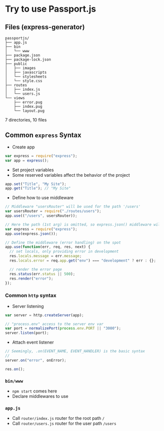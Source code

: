 # Try to use Passport.js

## Files (express-generator)

```
passportjs/
├── app.js
├── bin
│   └── www
├── package.json
├── package-lock.json
├── public
│   ├── images
│   ├── javascripts
│   └── stylesheets
│   └── style.css
├── routes
│   ├── index.js
│   └── users.js
└── views
    ├── error.pug
    ├── index.pug
    └── layout.pug
```

7 directories, 10 files

## Common `express` Syntax

- Create app

```js
var express = require("express");
var app = express();
```

- Set project variables
- Some reserved variables affect the behavior of the project

```js
app.set("Title", "My Site");
app.get("Title"); // "My Site"
```

- Define how to use middleware

```js
// Middleware "usersRouter" will be used for the path '/users'
var usersRouter = require("./routes/users");
app.use(("/users", usersRouter));

// Here the path (1st arg) is omitted, so express.json() middleware will be active for all the paths
var express = require("express");
app.use(express.json());

// Define the middleware (error handling) on the spot
app.use(function(err, req, res, next) {
  // set locals, only providing error in development
  res.locals.message = err.message;
  res.locals.error = req.app.get("env") === "development" ? err : {};

  // render the error page
  res.status(err.status || 500);
  res.render("error");
});
```

### Common `http` syntax

- Server listening

```js
var server = http.createServer(app);

// "process.env" access to the server env var
var port = normalizePort(process.env.PORT || "3000");
server.listen(port);
```

- Attach event listener

```js
// Seemingly, .on(EVENT_NAME, EVENT_HANDLER) is the basic syntax
// 
server.on("error", onError);

res.on();
```

### `bin/www`

- `npm start` comes here
- Declare middlewares to use

### `app.js`

- Call `router/index.js` router for the root path `/`
- Call `router/users.js` router for the user path `/users`

